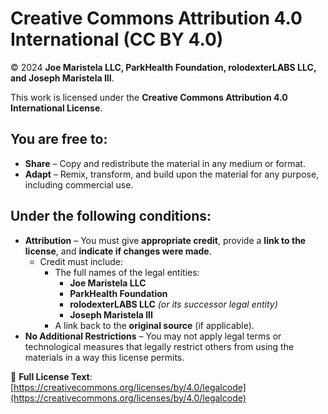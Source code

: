 # Creative Commons Attribution 4.0 International (CC BY 4.0)

© 2024 **Joe Maristela LLC, ParkHealth Foundation, rolodexterLABS LLC, and Joseph Maristela III**.  

This work is licensed under the **Creative Commons Attribution 4.0 International License**.

## **You are free to:**
- **Share** – Copy and redistribute the material in any medium or format.  
- **Adapt** – Remix, transform, and build upon the material for any purpose, including commercial use.  

## **Under the following conditions:**
- **Attribution** – You must give **appropriate credit**, provide a **link to the license**, and **indicate if changes were made**.  
  - Credit must include:  
    - The full names of the legal entities:  
      - **Joe Maristela LLC**  
      - **ParkHealth Foundation**  
      - **rolodexterLABS LLC** *(or its successor legal entity)*  
      - **Joseph Maristela III**  
    - A link back to the **original source** (if applicable).  
- **No Additional Restrictions** – You may not apply legal terms or technological measures that legally restrict others from using the materials in a way this license permits.  

🔗 **Full License Text**: [https://creativecommons.org/licenses/by/4.0/legalcode](https://creativecommons.org/licenses/by/4.0/legalcode) 
